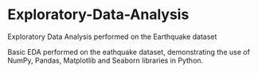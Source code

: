 # Exploratory-Data-Analysis
Exploratory Data Analysis performed on the Earthquake dataset

Basic EDA performed on the eathquake dataset, demonstrating the use of NumPy, Pandas, Matplotlib and Seaborn libraries in Python.
